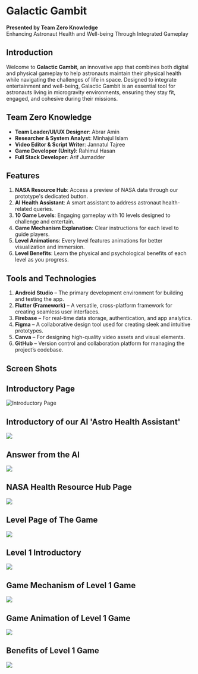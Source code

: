 # Galactic Gambit  
**Presented by Team Zero Knowledge**  
Enhancing Astronaut Health and Well-being Through Integrated Gameplay

## Introduction  
Welcome to **Galactic Gambit**, an innovative app that combines both digital and physical gameplay to help astronauts maintain their physical health while navigating the challenges of life in space. Designed to integrate entertainment and well-being, Galactic Gambit is an essential tool for astronauts living in microgravity environments, ensuring they stay fit, engaged, and cohesive during their missions.

## Team Zero Knowledge  
- **Team Leader/UI/UX Designer**: Abrar Amin  
- **Researcher & System Analyst**: Minhajul Islam  
- **Video Editor & Script Writer**: Jannatul Tajree  
- **Game Developer (Unity)**: Rahimul Hasan  
- **Full Stack Developer**: Arif Jumadder  

## Features  
1. **NASA Resource Hub**: Access a preview of NASA data through our prototype's dedicated button.  
2. **AI Health Assistant**: A smart assistant to address astronaut health-related queries.  
3. **10 Game Levels**: Engaging gameplay with 10 levels designed to challenge and entertain.  
4. **Game Mechanism Explanation**: Clear instructions for each level to guide players.  
5. **Level Animations**: Every level features animations for better visualization and immersion.  
6. **Level Benefits**: Learn the physical and psychological benefits of each level as you progress.

## Tools and Technologies  
1. **Android Studio** – The primary development environment for building and testing the app.  
2. **Flutter (Framework)** – A versatile, cross-platform framework for creating seamless user interfaces.  
3. **Firebase** – For real-time data storage, authentication, and app analytics.  
4. **Figma** – A collaborative design tool used for creating sleek and intuitive prototypes.  
5. **Canva** – For designing high-quality video assets and visual elements.  
6. **GitHub** – Version control and collaboration platform for managing the project’s codebase.

## Screen Shots


## Introductory Page
![Introductory Page](https://github.com/MdRahimulHassan/astro-health-assistant/blob/main/c.PNG?raw=true)





## Introductory of our AI 'Astro Health Assistant'
![](https://github.com/MdRahimulHassan/astro-health-assistant/blob/main/j.PNG?raw=true)





## Answer from the AI
![](https://github.com/MdRahimulHassan/astro-health-assistant/blob/main/m.jpeg?raw=true)





## NASA Health Resource Hub Page
![](https://github.com/MdRahimulHassan/astro-health-assistant/blob/main/l.PNG?raw=true)





## Level Page of The Game
![](https://github.com/MdRahimulHassan/astro-health-assistant/blob/main/e.PNG?raw=true)





## Level 1 Introductory
![](https://github.com/MdRahimulHassan/astro-health-assistant/blob/main/f.PNG?raw=true)





## Game Mechanism of Level 1 Game
![](https://github.com/MdRahimulHassan/astro-health-assistant/blob/main/g.PNG?raw=true)





## Game Animation of Level 1 Game
![](https://github.com/MdRahimulHassan/astro-health-assistant/blob/main/h.PNG?raw=true)





## Benefits of Level 1 Game
![](https://github.com/MdRahimulHassan/astro-health-assistant/blob/main/i.PNG?raw=true)
